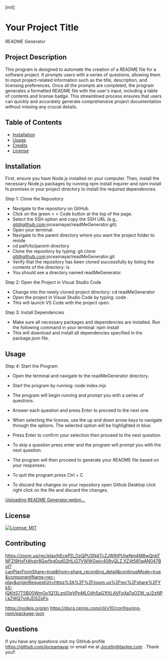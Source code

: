 [mit]
# Your Project Title 
README Generator 

## Project Description

This program is designed to automate the creation of a README file for a software project. It prompts users with a series of questions, allowing them to input project-related information such as the title, description, and licensing preferences. Once all the prompts are completed, the program generates a formatted README file with the user's input, including a table of contents and license badge. This streamlined process ensures that users can quickly and accurately generate comprehensive project documentation without missing any crucial details.

 ## Table of Contents
 - [Installation](#installation)
 - [Usage](#usage)
 - [Credits](#credits)
 - [License](#license)

## Installation 
First, ensure you have Node.js installed on your computer. Then, install the necessary Node.js packages by running npm install inquirer and npm install fs.promises in your project directory to install the required dependencies.

Step 1: Clone the Repository

- Navigate to the repository on GitHub.
- Click on the green < > Code button at the top of the page.
- Select the SSH option and copy the SSH URL (e.g., git@github.com:joceamayar/readMeGenerator.git).
- Open your terminal.
- Navigate to the parent directory where you want the project folder to reside
- cd path/to/parent-directory
- Clone the repository by typing: git clone git@github.com:joceamayar/readMeGenerator.git
- Verify that the repository has been cloned successfully by listing the contents of the directory: ls
- You should see a directory named readMeGenerator.

Step 2: Open the Project in Visual Studio Code

- Change into the newly cloned project directory: cd readMeGenerator
- Open the project in Visual Studio Code by typing: code .
- This will launch VS Code with the project open.

Step 3: Install Dependencies

- Make sure all necessary packages and dependencies are installed. Run the following command in your terminal: npm install
- This will download and install all dependencies specified in the package.json file.


## Usage

Step 4: Start the Program

- Open the terminal and navigate to the readMeGenerator directory.
- Start the program by running: node index.mjs
- The program will begin running and prompt you with a series of questions.
- Answer each question and press Enter to proceed to the next one.
- When selecting the license, use the up and down arrow keys to navigate through the options. The selected option will be highlighted in blue.
- Press Enter to confirm your selection then proceed to the next question.
- To skip a question press enter and the program will prompt you with the next question. 
- The program will then proceed to generate your README file based on your responses.

- To quit the program press Ctrl + C
- To discard the changes on your repository open Github Desktop click right click on the file and discard the changes. 

[Uploading README Generator.webm…]()


## License
[![License: MIT](https://img.shields.io/badge/License-MIT-yellow.svg)](https://opensource.org/licenses/MIT)

## Contributing
https://zoom.us/rec/play/hEcePD_OzQPUSN4TcZJW9tPUlwNm4M8wQnbTNFZI9HxFtAhstr8Qwfbg0sd02HLjG7VWWGwic408vQLZ.XZ4t581wAN047Bot?canPlayFromShare=true&from=share_recording_detail&continueMode=true&componentName=rec-play&originRequestUrl=https%3A%2F%2Fzoom.us%2Frec%2Fshare%2FYkS-lQKltS7T5B00WmOx1Q13Lzn01qVPpMLO4h5aG1fXLAVFqXaTgOZW_gJ2zNPl.kZWQ7vlAJDSZpFo

https://nodejs.org/en
https://docs.npmjs.com/cli/v10/configuring-npm/package-json

## Questions 

If you have any questions visit my GitHub profile https://github.com/joceamayar or email me at Jocelin@tavlee.com . Thank you!!




